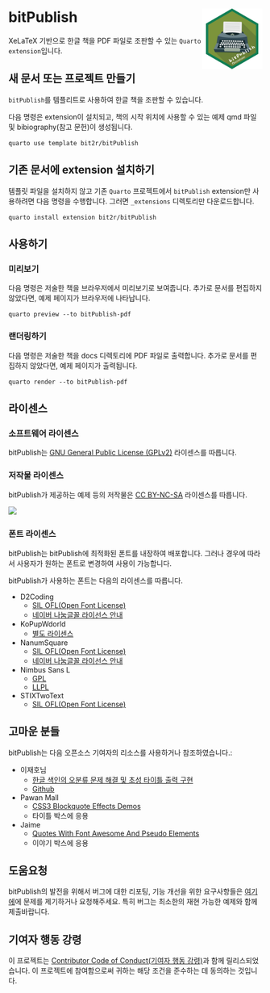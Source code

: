 # bitPublish <img src="hexlogo/bitPublish_logo.png" align="right" height="120" width="120"/>

XeLaTeX 기반으로 한글 책을 PDF 파일로 조판할 수 있는 `Quarto extension`입니다.

## 새 문서 또는 프로젝트 만들기

`bitPublish`를 템플리트로 사용하여 한글 책을 조판할 수 있습니다.

다음 명령은 extension이 설치되고, 책의 시작 위치에 사용할 수 있는 예제 qmd 파일 및 bibiography(참고 문헌)이 생성됩니다.

```
quarto use template bit2r/bitPublish
```

## 기존 문서에 extension 설치하기

템플릿 파일을 설치하지 않고 기존 `Quarto` 프로젝트에서 `bitPublish` extension만 사용하려면 다음 명령을 수행합니다. 그러면 `_extensions` 디렉토리만 다운로드합니다.

```
quarto install extension bit2r/bitPublish
```

## 사용하기

### 미리보기

다음 명령은 저술한 책을 브라우저에서 미리보기로 보여줍니다. 추가로 문서를 편집하지 않았다면, 예제 페이지가 브라우저에 나타납니다. 

```
quarto preview --to bitPublish-pdf
```

### 랜더링하기

다음 명령은 저술한 책을 docs 디렉토리에 PDF 파일로 출력합니다. 추가로 문서를 편집하지 않았다면, 예제 페이지가 출력됩니다.

```
quarto render --to bitPublish-pdf
```

## 라이센스

### 소프트웨어 라이센스

bitPublish는 <a href="https://github.com/bit2r/bitPublish/blob/main/LICENSE" target="_blank">GNU General Public License (GPLv2)</a> 라이센스를 따릅니다.

### 저작물 라이센스

bitPublish가 제공하는 예제 등의 저작물은 <a href="https://creativecommons.org/licenses/?lang=ko" target="_blank">CC BY-NC-SA</a> 라이센스를 따릅니다.

![](https://licensebuttons.net/l/by-nc-sa/3.0/88x31.png)

### 폰트 라이센스

bitPublish는 bitPublish에 최적화된 폰트를 내장하여 배포합니다. 그러나 경우에 따라서 사용자가 원하는 폰트로 변경하여 사용이 가능합니다.

bitPublish가 사용하는 폰트는 다음의 라이센스를 따릅니다.

- D2Coding
    - <a href="http://scripts.sil.org/OFL" target="_blank">SIL OFL(Open Font License)</a>
    - [네이버 나눔글꼴 라이선스 안내](https://help.naver.com/service/30016/contents/18088?osType=PC&lang=ko)  
- KoPupWdorld
    - [별도 라이센스](https://www.kopus.org/wp-content/uploads/2021/04/%EC%84%9C%EC%B2%B4_%EB%9D%BC%EC%9D%B4%EC%84%A0%EC%8A%A4.pdf)
- NanumSquare
    - <a href="http://scripts.sil.org/OFL" target="_blank">SIL OFL(Open Font License)</a>
    - [네이버 나눔글꼴 라이선스 안내](https://help.naver.com/service/30016/contents/18088?osType=PC&lang=ko)  
- Nimbus Sans L
    - [GPL](https://www.gnu.org/licenses/old-licenses/gpl-2.0.txt)
    - [LLPL](https://www.latex-project.org/lppl/lppl-1-3c/)
- STIXTwoText
    - <a href="http://scripts.sil.org/OFL" target="_blank">SIL OFL(Open Font License)</a>


## 고마운 분들

bitPublish는 다음 오픈소스 기여자의 리소스를 사용하거나 참조하였습니다.:

- 이재호님
    - <a href="https://github.com/bit2r/bitPublish/pull/44" target="_blank">한글 색인의 오분류 문제 해결 및 초성 타이틀 출력 구현</a>
    - <a href="https://github.com/Zeta611" target="_blank">Github</a>    
- Pawan Mall
    - [CSS3 Blockquote Effects Demos](https://codepen.io/iPawan/pen/emrPKP)
    - 타이틀 박스에 응용
- Jaime
    - [Quotes With Font Awesome And Pseudo Elements](https://codepen.io/jimmycow/pen/LmjVaz)
    - 이야기 박스에 응용

## 도움요청

bitPublish의 발전을 위해서 버그에 대한 리포팅, 기능 개선을 위한 요구사항들은
<a href="https://github.com/bit2r/bitPublish/issues" target="_blank">여기에</a>에 문제를 제기하거나 요청해주세요. 
특히 버그는 최소한의 재현 가능한 예제와 함께 제출바랍니다.

## 기여자 행동 강령

이 프로젝트는
<a href="https://github.com/bit2r/bitPublish/blob/main/CONDUCT.md" target="_blank">Contributor Code of Conduct(기여자 행동 강령)</a>과 함께
릴리스되었습니다. 이 프로젝트에 참여함으로써 귀하는 해당 조건을 준수하는 데 동의하는 것입니다.

